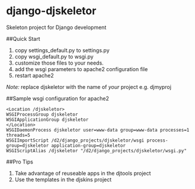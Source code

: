 django-djskeletor
=================

Skeleton project for Django development

##Quick Start

1. copy settings_default.py to settings.py
2. copy wsgi_default.py to wsgi.py
3. customize those files to your needs.
4. add the wsgi parameters to apache2 configuration file
5. restart apache2

_Note:_ replace djskeletor with the name of _your_ project e.g. djmyproj

##Sample wsgi configuration for apache2

```
<Location /djskeletor>
WSGIProcessGroup djskeletor
WSGIApplicationGroup djskeletor
</Location>
WSGIDaemonProcess djskeletor user=www-data group=www-data processes=1 threads=5 
WSGIImportScript /d2/django_projects/djskeletor/wsgi process-group=djskeletor application-group=djskeletor
WSGIScriptAlias /djskeletor "/d2/django_projects/djskeletor/wsgi.py"
```

##Pro Tips

1. Take advantage of reuseable apps in the djtools project
2. Use the templates in the djskins project

